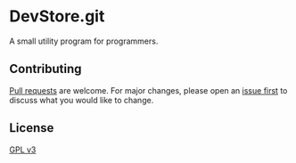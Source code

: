 # DevStore.git

A small utility program for programmers.

## Contributing
[Pull requests](https://github.com/abdulh4ni/DevStore/pulls) are welcome. For major changes, please open an [issue first](https://github.com/abdulh4ni/DevStore/issues) to discuss what you would like to change.

## License
[GPL v3](https://www.gnu.org/licenses/gpl-3.0.en.html)